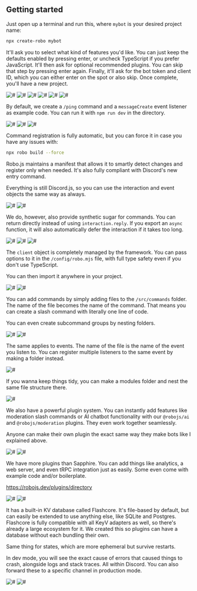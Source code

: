 ## Getting started

Just open up a terminal and run this, where `mybot` is your desired project name:

```bash
npx create-robo mybot
```

It'll ask you to select what kind of features you'd like. You can just keep the defaults enabled by pressing enter, or uncheck TypeScript if you prefer JavaScript. It'll then ask for optional recommended plugins. You can skip that step by pressing enter again. Finally, it'll ask for the bot token and client ID, which you can either enter on the spot or also skip. Once complete, you'll have a new project.

![#](/demo/1.png)
![#](/demo/2.png)
![#](/demo/3.png)
![#](/demo/4.png)
![#](/demo/5.png)
![#](/demo/6.png)

By default, we create a `/ping` command and a `messageCreate` event listener as example code. You can run it with `npm run dev` in the directory.

![#](/demo/7.png)
![#](/demo/8.png)
![#](/demo/9.png)

Command registration is fully automatic, but you can force it in case you have any issues with:

```bash
npx robo build --force
```

Robo.js maintains a manifest that allows it to smartly detect changes and register only when needed. It's also fully compliant with Discord's new entry command.

Everything is still Discord.js, so you can use the interaction and event objects the same way as always.

![#](/demo/10.png)
![#](/demo/11.png)

We do, however, also provide synthetic sugar for commands. You can return directly instead of using `interaction.reply`. If you export an `async` function, it will also automatically defer the interaction if it takes too long.

![#](/demo/12.png)
![#](/demo/13.png)
![#](/demo/14.png)

The `client` object is completely managed by the framework. You can pass options to it in the `/config/robo.mjs` file, with full type safety even if you don't use TypeScript.

You can then import it anywhere in your project.

![#](/demo/15.png)
![#](/demo/16.png)

You can add commands by simply adding files to the `/src/commands` folder. The name of the file becomes the name of the command. That means you can create a slash command with literally one line of code.

You can even create subcommand groups by nesting folders.

![#](/demo/17.png)
![#](/demo/18.png)

The same applies to events. The name of the file is the name of the event you listen to. You can register multiple listeners to the same event by making a folder instead.

![#](/demo/19.png)

If you wanna keep things tidy, you can make a modules folder and nest the same file structure there.

![#](/demo/20.png)

We also have a powerful plugin system. You can instantly add features like moderation slash commands or AI chatbot functionality with our `@robojs/ai` and `@robojs/moderation` plugins. They even work together seamlessly.

Anyone can make their own plugin the exact same way they make bots like I explained above.

![#](/demo/21.png)
![#](/demo/22.png)

We have more plugins than Sapphire. You can add things like analytics, a web server, and even tRPC integration just as easily. Some even come with example code and/or boilerplate.

https://robojs.dev/plugins/directory

![#](/demo/23.png)
![#](/demo/24.png)

It has a built-in KV database called Flashcore. It's file-based by default, but can easily be extended to use anything else, like SQLite and Postgres. Flashcore is fully compatible with all KeyV adapters as well, so there's already a large ecosystem for it. We created this so plugins can have a database without each bundling their own.

Same thing for states, which are more ephemeral but survive restarts.

In dev mode, you will see the exact cause of errors that caused things to crash, alongside logs and stack traces. All within Discord. You can also forward these to a specific channel in production mode.

![#](/demo/25.png)
![#](/demo/26.png)
